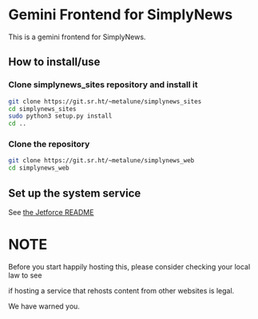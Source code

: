 # Gemini Frontend for SimplyNews

This is a gemini frontend for SimplyNews.

## How to install/use
### Clone simplynews_sites repository and install it
```sh
git clone https://git.sr.ht/~metalune/simplynews_sites
cd simplynews_sites
sudo python3 setup.py install
cd ..
```

### Clone the repository
```sh
git clone https://git.sr.ht/~metalune/simplynews_web
cd simplynews_web
```

## Set up the system service
See [the Jetforce README](https://github.com/michael-lazar/jetforce)


# NOTE
Before you start happily hosting this, please consider checking your local law to see

if hosting a service that rehosts content from other websites is legal.

We have warned you.

